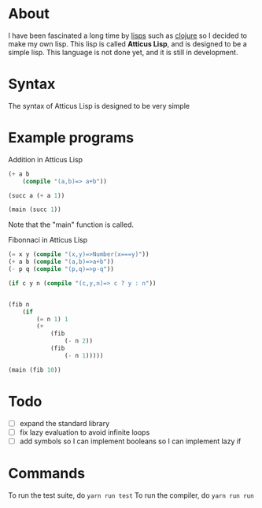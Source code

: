 # About
I have been fascinated a long time by [lisps](https://en.wikipedia.org/wiki/Lisp_(programming_language)) such as [clojure](https://clojure.org/)
so I decided to make my own lisp. This lisp is called **Atticus Lisp**, and
is designed to be a simple lisp. This language is not done yet, and it is still
in development. 

# Syntax
The syntax of Atticus Lisp is designed to be very simple

# Example programs
Addition in Atticus Lisp
```lisp
(+ a b
    (compile "(a,b)=> a+b"))

(succ a (+ a 1))

(main (succ 1))
```
Note that the "main" function is called. 

Fibonnaci in Atticus Lisp 
```lisp
(= x y (compile "(x,y)=>Number(x===y)"))
(+ a b (compile "(a,b)=>a+b"))
(- p q (compile "(p,q)=>p-q"))

(if c y n (compile "(c,y,n)=> c ? y : n"))


(fib n 
    (if
        (= n 1) 1
        (+ 
            (fib 
                (- n 2))
            (fib 
                (- n 1)))))

(main (fib 10))
```



# Todo
- [ ] expand the standard library
- [ ] fix lazy evaluation to avoid infinite loops
- [ ] add symbols so I can implement booleans so I can implement lazy if
# Commands

To run the test suite, do 
`yarn run test`
To run the compiler, do
`yarn run run`
